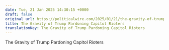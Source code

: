 ```yaml
---
date: Tue, 21 Jan 2025 14:30:15 +0000
draft: false
original_url: https://politicalwire.com/2025/01/21/the-gravity-of-trump-pardoning-capitol-rioters/
title: The Gravity of Trump Pardoning Capitol Rioters
translationKey: The Gravity of Trump Pardoning Capitol Rioters
---
```


The Gravity of Trump Pardoning Capitol Rioters